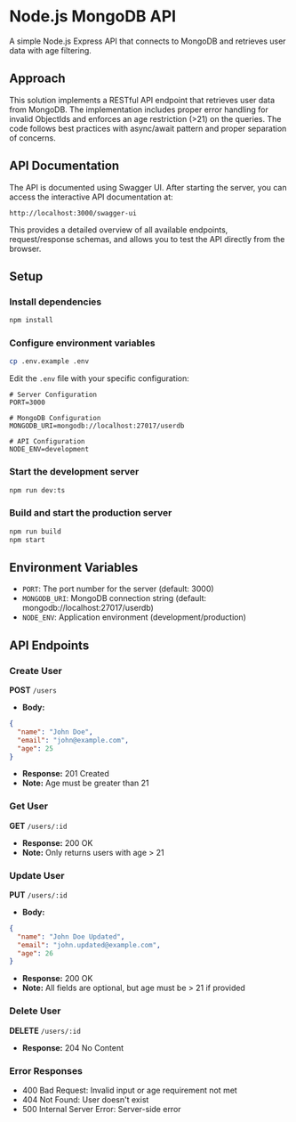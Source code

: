 # Node.js MongoDB API

A simple Node.js Express API that connects to MongoDB and retrieves user data with age filtering.

## Approach

This solution implements a RESTful API endpoint that retrieves user data from MongoDB. The implementation includes proper error handling for invalid ObjectIds and enforces an age restriction (>21) on the queries. The code follows best practices with async/await pattern and proper separation of concerns.

## API Documentation

The API is documented using Swagger UI. After starting the server, you can access the interactive API documentation at:

```plaintext
http://localhost:3000/swagger-ui
```

This provides a detailed overview of all available endpoints, request/response schemas, and allows you to test the API directly from the browser.

## Setup

### Install dependencies

```bash
npm install
```

### Configure environment variables

```bash
cp .env.example .env
```

Edit the `.env` file with your specific configuration:

```env
# Server Configuration
PORT=3000

# MongoDB Configuration
MONGODB_URI=mongodb://localhost:27017/userdb

# API Configuration
NODE_ENV=development
```

### Start the development server

```bash
npm run dev:ts
```

### Build and start the production server

```bash
npm run build
npm start
```

## Environment Variables

- `PORT`: The port number for the server (default: 3000)
- `MONGODB_URI`: MongoDB connection string (default: mongodb://localhost:27017/userdb)
- `NODE_ENV`: Application environment (development/production)

## API Endpoints

### Create User

**POST** `/users`

- **Body:**

```json
{
  "name": "John Doe",
  "email": "john@example.com",
  "age": 25
}
```

- **Response:** 201 Created
- **Note:** Age must be greater than 21

### Get User

**GET** `/users/:id`

- **Response:** 200 OK
- **Note:** Only returns users with age > 21

### Update User

**PUT** `/users/:id`

- **Body:**

```json
{
  "name": "John Doe Updated",
  "email": "john.updated@example.com",
  "age": 26
}
```

- **Response:** 200 OK
- **Note:** All fields are optional, but age must be > 21 if provided

### Delete User

**DELETE** `/users/:id`

- **Response:** 204 No Content

### Error Responses

- 400 Bad Request: Invalid input or age requirement not met
- 404 Not Found: User doesn't exist
- 500 Internal Server Error: Server-side error
